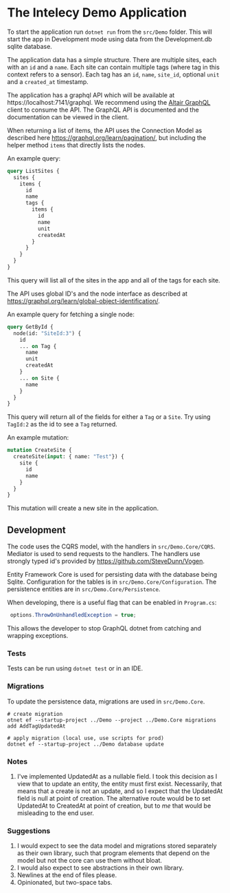 # The Intelecy Demo Application

To start the application run `dotnet run` from the `src/Demo` folder. This will start the app in Development mode using 
data from the Development.db sqlite database.

The application data has a simple structure. There are multiple sites, each with an `id` and a `name`. Each site can 
contain multiple tags (where tag in this context refers to a sensor). Each tag has an `id`, `name`, `site_id`, optional 
`unit` and a `created_at` timestamp.

The application has a graphql API which will be available at https://localhost:7141/graphql.
We recommend using the [Altair GraphQL](https://altairgraphql.dev/) client to consume the API. The GraphQL API is documented
and the documentation can be viewed in the client.

When returning a list of 
items, the API uses the Connection Model as described here https://graphql.org/learn/pagination/, but including the 
helper method `items` that directly lists the nodes.

An example query:
```graphql
query ListSites {
  sites {
    items {
      id
      name
      tags {
        items {
          id
          name
          unit
          createdAt
        }
      }
    }
  }
}
```

This query will list all of the sites in the app and all of the tags for each site.

The API uses global ID's and the node interface as described at https://graphql.org/learn/global-object-identification/.

An example query for fetching a single node:
```graphql
query GetById {
  node(id: "SiteId:3") {
    id
    ... on Tag {
      name
      unit
      createdAt
    }
    ... on Site {
      name
    }
  }
}
```

This query will return all of the fields for either a `Tag` or a `Site`. Try using `TagId:2` as the id to see a `Tag`
returned.

An example mutation:
```graphql
mutation CreateSite {
  createSite(input: { name: "Test"}) {
    site {
      id
      name
    }
  }
}
```

This mutation will create a new site in the application.

## Development

The code uses the CQRS model, with the handlers in `src/Demo.Core/CQRS`. Mediator is used to send requests to the 
handlers. The handlers use strongly typed id's provided by https://github.com/SteveDunn/Vogen.

Entity Framework Core is used for persisting data with the database being Sqlite. Configuration for the tables is 
in `src/Demo.Core/Configuration`. The persistence entities are in `src/Demo.Core/Persistence`.

When developing, there is a useful flag that can be enabled in `Program.cs`:
```csharp
 options.ThrowOnUnhandledException = true;
```
This allows the developer to stop GraphQL dotnet from catching and wrapping exceptions.

### Tests

Tests can be run using `dotnet test` or in an IDE.

### Migrations

To update the persistence data, migrations are used in `src/Demo.Core`.

```shell
# create migration
otnet ef --startup-project ../Demo --project ../Demo.Core migrations add AddTagUpdatedAt

# apply migration (local use, use scripts for prod)
dotnet ef --startup-project ../Demo database update
```

### Notes

1. I've implemented UpdatedAt as a nullable field. I took this decision as I view that to update an entity, the entity must first exist. Necessarily, that means that a create is not an update, and so I expect that the UpdatedAt field is null at point of creation. The alternative route would be to set UpdatedAt to CreatedAt at point of creation, but to _me_ that would be misleading to the end user.

### Suggestions

1. I would expect to see the data model and migrations stored separately as their own library, such that program elements that depend on the model but not the core can use them without bloat.
2. I would also expect to see abstractions in their own library.
3. Newlines at the end of files please.
4. Opinionated, but two-space tabs.
